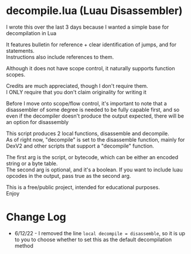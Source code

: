 # decompile.lua (Luau Disassembler)

I wrote this over the last 3 days because I wanted a simple base for decompilation in Lua

It features bulletin for reference + clear identification of jumps, and for statements.<br>
Instructions also include references to them.<br>

Although it does not have scope control, it naturally supports function scopes.<br>

Credits are much appreciated, though I don't require them.<br>
I ONLY require that you don't claim originality for writing it<br>

Before I move onto scope/flow control, it's important to note that a disassembler of some degree is needed to be fully capable first, and so even if the decompiler doesn't produce the output expected, there will be an option for disassembly<br>

This script produces 2 local functions, disassemble and decompile.<br>
As of right now, "decompile" is set to the disassemble function, mainly for DexV2 and other scripts that support a "decompile" function.<br>

The first arg is the script, or bytecode, which can be either an encoded string or a byte table.<br>
The second arg is optional, and it's a boolean. If you want to include luau opcodes in the output, pass true as the second arg.<br>

This is a free/public project, intended for educational purposes.<br>
Enjoy



# Change Log

- 6/12/22 -
I removed the line `local decompile = disassemble`, so it is up to you to choose whether to set this as the default decompilation method
